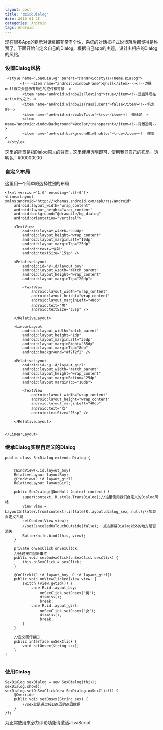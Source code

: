 ```yaml
---
layout: post
title: '自定义Dialog'
date: 2018-01-25
categories: Android
tags: Android
---
```

 现在很多App的提示对话框都非常有个性，系统的对话框样式说很落后都觉得是称赞了，下面开始自定义自己的Dialog，根据自己app的主题，设计出相应的Dialog的风格。

### 设置Dialog风格
```android
 <style name="LoadDialog" parent="@android:style/Theme.Dialog">
       <!-- <item name="android:windowFrame">@null</item>--><!--边框  null就只会显示有颜色的控件和背景-->
        <item name="android:windowIsFloating">true</item><!--是否浮现在activity之上-->
        <item name="android:windowIsTranslucent">false</item><!--半透明-->
        <item name="android:windowNoTitle">true</item><!--无标题-->
        <item name="android:windowBackground">@color/transparent</item><!--背景透明-->
        <item name="android:backgroundDimEnabled">true</item><!--模糊-->
 </style>
```
这里的背景是指Dialog原本的背景，这里使用透明即可，使用我们自己的布局。透明色：<color name="transparent">#00000000</color>

### 自定义布局
这里用一个简单的选择性别的布局
```android
<?xml version="1.0" encoding="utf-8"?>
<LinearLayout xmlns:android="http://schemas.android.com/apk/res/android"
    android:layout_width="wrap_content"
    android:layout_height="wrap_content"
    android:background="@drawable/bg_dialog"
    android:orientation="vertical">

    <TextView
        android:layout_width="300dp"
        android:layout_height="wrap_content"
        android:layout_marginLeft="10dp"
        android:layout_marginTop="25dp"
        android:text="性别"
        android:textSize="15sp" />

    <RelativeLayout
        android:id="@+id/layout_boy"
        android:layout_width="match_parent"
        android:layout_height="wrap_content"
        android:layout_marginTop="20dp">

        <TextView
            android:layout_width="wrap_content"
            android:layout_height="wrap_content"
            android:layout_marginLeft="40dp"
            android:text="男"
            android:textSize="15sp" />

    </RelativeLayout>

    <LinearLayout
        android:layout_width="match_parent"
        android:layout_height="1dp"
        android:layout_marginLeft="35dp"
        android:layout_marginRight="35dp"
        android:layout_marginTop="8dp"
        android:background="#f2f2f2" />

    <RelativeLayout
        android:id="@+id/layout_girl"
        android:layout_width="match_parent"
        android:layout_height="wrap_content"
        android:layout_marginBottom="25dp"
        android:layout_marginTop="10dp">

        <TextView
            android:layout_width="wrap_content"
            android:layout_height="wrap_content"
            android:layout_marginLeft="40dp"
            android:text="女"
            android:textSize="15sp" />   

    </RelativeLayout>


</LinearLayout>

```

### 继承Dialog实现自定义的Dialog

```android
public class SexDialog extends Dialog {


    @BindView(R.id.layout_boy)
    RelativeLayout layoutBoy;
    @BindView(R.id.layout_girl)
    RelativeLayout layoutGirl;

    public SexDialog(@NonNull Context context) {
        super(context, R.style.TransDialog);//这里使用我们自定义的Dialog风格
        View view = LayoutInflater.from(context).inflate(R.layout.dialog_sex, null);//加载自定义布局
        setContentView(view);
 		//setCanceledOnTouchOutside(false);  点击屏幕Dialog以外的地方是否消失
        ButterKnife.bind(this, view);
    }

    private onSexClick onSexClick;
	//通过接口监听事件
    public void setOnSexClick(onSexClick sexClick) {
        this.onSexClick = sexClick;
    }

    @OnClick({R.id.layout_boy, R.id.layout_girl})
    public void onViewClicked(View view) {
        switch (view.getId()) {
            case R.id.layout_boy:
                onSexClick.setOnsex("男");
                dismiss();
                break;
            case R.id.layout_girl:
                onSexClick.setOnsex("女");
                dismiss();
                break;
        }
    }

	//定义回传接口
    public interface onSexClick {
        void setOnsex(String sex);
    }
}


```

### 使用Dialog

```android
SexDialog sexDialog = new SexDialog(this);
sexDialog.show();
sexDialog.setOnSexClick(new SexDialog.onSexClick() {
    @Override
    public void setOnsex(String sex) {
        //sex就是通过接口返回的返回数据
    }
});
```



<!-- 来必力City版安装代码 -->
<div id="lv-container" data-id="city" data-uid="MTAyMC8zMjU2Ny85MTI4">
<script type="text/javascript">
   (function(d, s) {
   var j, e = d.getElementsByTagName(s)[0];

   if (typeof LivereTower === 'function') { return; }

   j = d.createElement(s);
   j.src = 'https://cdn-city.livere.com/js/embed.dist.js';
   j.async = true;

   e.parentNode.insertBefore(j, e);
   })(document, 'script');
</script>
<noscript> 为正常使用来必力评论功能请激活JavaScript</noscript>
</div>
<!-- City版安装代码已完成 -->